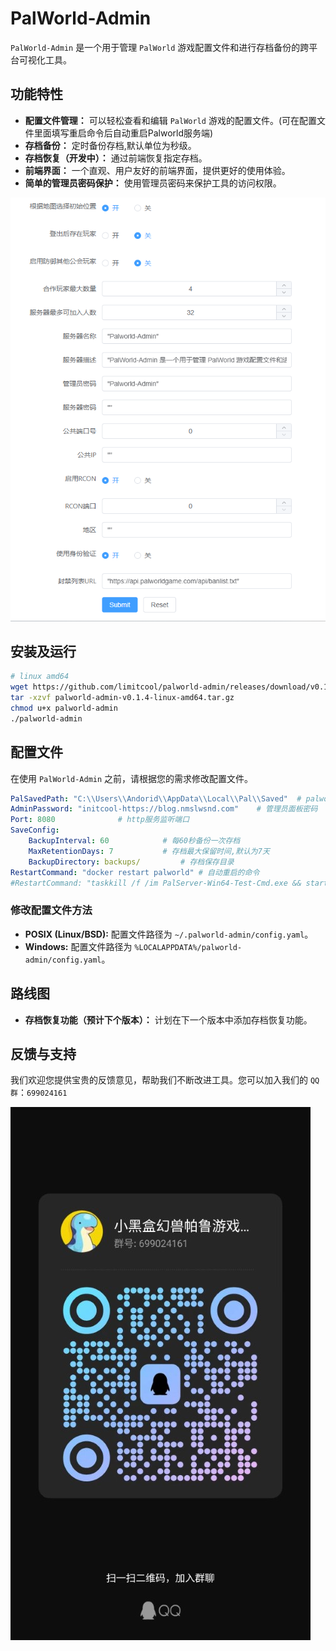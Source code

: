 # PalWorld-Admin

`PalWorld-Admin` 是一个用于管理 `PalWorld` 游戏配置文件和进行存档备份的跨平台可视化工具。

## 功能特性

- **配置文件管理：** 可以轻松查看和编辑 `PalWorld` 游戏的配置文件。(可在配置文件里面填写重启命令后自动重启Palworld服务端)
- **存档备份：** 定时备份存档,默认单位为秒级。
- **存档恢复（开发中）：** 通过前端恢复指定存档。
- **前端界面：** 一个直观、用户友好的前端界面，提供更好的使用体验。
- **简单的管理员密码保护：** 使用管理员密码来保护工具的访问权限。

![界面图片](https://github.com/limitcool/palworld-admin/blob/main/images/screenshot.png?raw=true)

## 安装及运行

```bash
# linux amd64
wget https://github.com/limitcool/palworld-admin/releases/download/v0.1.4/palworld-admin-v0.1.4-linux-amd64.tar.gz
tar -xzvf palworld-admin-v0.1.4-linux-amd64.tar.gz
chmod u+x palworld-admin
./palworld-admin
```

## 配置文件

在使用 `PalWorld-Admin` 之前，请根据您的需求修改配置文件。

```yaml
PalSavedPath: "C:\\Users\\Andorid\\AppData\\Local\\Pal\\Saved"  # palworld游戏目录
AdminPassword: "initcool-https://blog.nmslwsnd.com"    # 管理员面板密码
Port: 8080              # http服务监听端口
SaveConfig:
    BackupInterval: 60            # 每60秒备份一次存档
    MaxRetentionDays: 7           # 存档最大保留时间,默认为7天
    BackupDirectory: backups/         # 存档保存目录
RestartCommand: "docker restart palworld" # 自动重启的命令
#RestartCommand: "taskkill /f /im PalServer-Win64-Test-Cmd.exe && start D:\\Pal-Steam-Cmd\\steamapps\\common\\PalServer\\Pal\\Binaries\\Win64\\PalServer-Win64-Test-Cmd.exe"    # (Windows) 需要修改路径为实际的的PalServer-Win64-Test-Cmd.exe路径
```

### 修改配置文件方法

- **POSIX (Linux/BSD):** 配置文件路径为 `~/.palworld-admin/config.yaml`。
- **Windows:** 配置文件路径为 `%LOCALAPPDATA%/palworld-admin/config.yaml`。

## 路线图

- **存档恢复功能（预计下个版本）：** 计划在下一个版本中添加存档恢复功能。

## 反馈与支持

我们欢迎您提供宝贵的反馈意见，帮助我们不断改进工具。您可以加入我们的 `QQ 群`：`699024161`

![QQ群:699024161](https://github.com/limitcool/palworld-admin/blob/main/images/qqgroup.jpg?raw=true)
